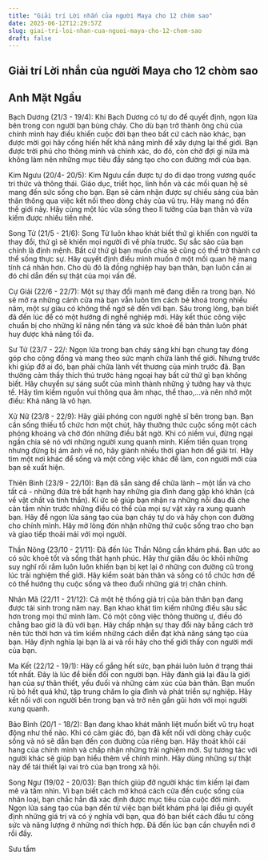 ```yaml
---
title: "Giải trí Lời nhắn của người Maya cho 12 chòm sao"
date: 2025-06-12T12:29:57Z
slug: giai-tri-loi-nhan-cua-nguoi-maya-cho-12-chom-sao
draft: false
---
```


## Giải trí Lời nhắn của người Maya cho 12 chòm sao

## Anh Mặt Ngầu

Bạch Dương (21/3 - 19/4):
Khi Bạch Dương có tự do để quyết định, ngọn lửa bên trong con người bạn bùng cháy. Cho dù bạn trở thành ông chủ của chính mình hay điều khiển cuộc đời bạn theo bất cứ cách nào khác, bạn được mời gọi hãy cống hiến hết khả năng mình để xây dựng lại thế giới. Bạn được trời phú cho thông minh và chính xác, do đó, còn chờ đợi gì nữa mà không làm nên những mục tiêu đầy sáng tạo cho con đường mới của bạn.
  
Kim Ngưu (20/4- 20/5):
Kim Ngưu cần được tự do đi dạo trong vương quốc tri thức và thông thái. Giáo dục, triết học, linh hồn và các mối quan hệ sẽ mang đến sức sống cho bạn. Bạn sẽ cảm nhận được sự chiếu sáng của bản thân thông qua việc kết nối theo dòng chảy của vũ trụ. Hãy mang nó đến thế giới này. Hãy cùng một lúc vừa sống theo lí tưởng của bạn thân và vừa kiếm được nhiều tiền nhé.
  
Song Tử (21/5 - 21/6):
Song Tử luôn khao khát biết thứ gì khiến con người ta thay đổi, thứ gì sẽ khiến mọi người đi về phía trước. Sự sắc sảo của bạn chính là định mệnh. Bất cứ thứ gì bạn muốn chia sẽ cũng có thể trở thành cơ thể sống thực sự. Hãy quyết định điều mình muốn ở một mối quan hệ mang tính cá nhân hơn. Cho dù đó là đồng nghiệp hay bạn thân, bạn luôn cần ai đó chỉ dẫn đến sự thật của mọi vấn đề.
  
Cự Giải (22/6 - 22/7):
Một sự thay đổi mạnh mẽ đang diễn ra trong bạn. Nó sẽ mở ra những cánh cửa mà bạn vẫn luôn tìm cách bẻ khoá trong nhiều năm, một sự giàu có không thể ngờ sẽ đến với bạn. Sâu trong lòng, bạn biết đã đến lúc để có một hướng đi nghề nghiệp mới. Hãy kết thúc công việc chuẩn bị cho những kĩ năng nền tảng và sức khoẻ để bản thân luôn phát huy được khả năng tối đa.
  
Sư Tử (23/7 - 22/:
Ngọn lửa trong bạn cháy sáng khi bạn chung tay đóng góp cho cộng đồng và mang theo sức mạnh chữa lành thế giới. Nhưng trước khi giúp đỡ ai đó, bạn phải chữa lành vết thương của mình trước đã. Bạn thường cảm thấy thích thú trước hàng ngoại hay bất cứ thứ gì bạn không biết. Hãy chuyển sự sáng suốt của mình thành những ý tưởng hay và thực tế. Hãy tìm kiếm nguồn vui thông qua âm nhạc, thể thao,…và nên nhớ một điều: Khả năng là vô hạn.
  
Xử Nữ (23/8 - 22/9):
Hãy giải phóng con người nghệ sĩ bên trong bạn. Bạn cần sống thiếu tổ chức hơn một chút, hãy thưởng thức cuộc sống một cách phóng khoáng và chờ đón những điều bất ngờ. Khi có niềm vui, đừng ngại ngần chia sẻ nó với những người xung quanh mình. Kiếm tiền quan trọng nhưng đừng bị ám ảnh về nó, hãy giành nhiều thời gian hơn để giải trí. Hãy tìm một nơi khác để sống và một công việc khác để làm, con người mới của bạn sẽ xuất hiện.
  
Thiên Bình (23/9 - 22/10):
Bạn đã sẵn sàng để chữa lành – một lần và cho tất cả - những đứa trẻ bất hạnh hay những gia đình đang gặp khó khăn (cả về vật chất và tinh thần). Kí ức sẽ giúp bạn nhận ra những nỗi đau đã che cản tầm nhìn trước những điều có thể của mọi sự vật xảy ra xung quanh bạn. Hãy để ngọn lửa sáng tạo của bạn cháy tự do và hãy chọn con đường cho chính mình. Hãy mở lòng đón nhận những thứ cuộc sống trao cho bạn và giao tiếp thoải mái với mọi người.
  
Thần Nông (23/10 - 21/11):
Đã đến lúc Thần Nông cần khám phá. Bạn ước ao có sức khoẻ tốt và sống thật hạnh phúc. Hãy thư giãn đầu óc khỏi những suy nghĩ rối rắm luôn luôn khiến bạn bị kẹt lại ở những con đường cũ trong lúc trải nghiệm thế giới. Hãy kiểm soát bản thân và sống có tổ chức hơn để có thể hưởng thụ cuộc sống và theo đuổi những giá trị chân chính.
  
Nhân Mã (22/11 - 21/12):
Cả một hệ thống giá trị của bản thân bạn đang được tái sinh trong năm nay. Bạn khao khát tìm kiếm những điều sâu sắc hơn trong mọi thứ mình làm. Có một công việc thông thường ư, điều đó chẳng bao giờ là đủ với bạn. Hãy chấp nhận sự thay đổi này bằng cách trở nên tức thời hơn và tìm kiếm những cách diễn đạt khả năng sáng tạo của bạn. Hãy định nghĩa lại bạn là ai và rồi hãy cho thế giới thấy con người mới của bạn.
  
Ma Kết (22/12 - 19/1):
Hãy cố gắng hết sức, bạn phải luôn luôn ở trạng thái tốt nhất. Đây là lúc để biến đổi con người bạn. Hãy đánh giá lại đâu là giới hạn của sự thân thiết, yếu đuối và những cảm xúc của bản thân. Bạn muốn rũ bỏ hết quá khứ, tập trung chăm lo gia đình và phát triển sự nghiệp. Hãy kết nối với con người bên trong bạn và trở nên gần gũi hơn với mọi người xung quanh.
  
Bảo Bình (20/1 - 18/2):
Bạn đang khao khát mãnh liệt muốn biết vũ trụ hoạt động như thế nào. Khi có cảm giác đó, bạn đã kết nối với dòng chảy cuộc sống và nó sẽ dẫn bạn đến con đường của riêng bạn. Hãy thoát khỏi cái hang của chính mình và chấp nhận những trải nghiệm mới. Sự tương tác với người khác sẽ giúp bạn hiểu thêm về chính mình. Hãy dùng những sự thật này để tái thiết lại vai trò của bạn trong xã hội.
  
Song Ngư (19/02 - 20/03):
Bạn thích giúp đỡ người khác tìm kiếm lại đam mê và tầm nhìn. Vì bạn biết cách mở khoá cách cửa đến cuộc sống của nhân loại, bạn chắc hẳn đã xác định được mục tiêu của cuộc đời mình. Ngọn lửa sáng tạo của bạn đến từ việc bạn biết khám phá lại điều gì quyết định những giá trị và có ý nghĩa với bạn, qua đó bạn biết cách đầu tư công sức và năng lượng ở những nơi thích hợp. Đã đến lúc bạn cần chuyển nơi ở rồi đấy.
 
 
Sưu tầm​